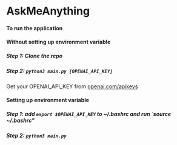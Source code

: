# AskMeAnything

#### To run the application

#### Without setting up environment variable
##### Step 1: Clone the repo
##### Step 2: `python3 main.py [OPENAI_API_KEY]`

Get your OPENAI_API_KEY from <a href="https://platform.openai.com/api-keys" target="_blank">openai.com/apikeys</a>

#### Setting up environment variable
##### Step 1: add `export $OPENAI_API_KEY` to ~/.bashrc and run `source ~/.bashrc"
##### Step 2: `python3 main.py`
